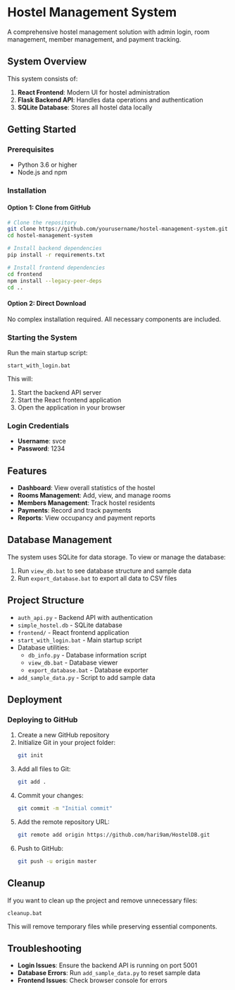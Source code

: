# Hostel Management System

A comprehensive hostel management solution with admin login, room management, member management, and payment tracking.

## System Overview

This system consists of:

1. **React Frontend**: Modern UI for hostel administration
2. **Flask Backend API**: Handles data operations and authentication
3. **SQLite Database**: Stores all hostel data locally

## Getting Started

### Prerequisites

- Python 3.6 or higher
- Node.js and npm

### Installation

#### Option 1: Clone from GitHub

```bash
# Clone the repository
git clone https://github.com/yourusername/hostel-management-system.git
cd hostel-management-system

# Install backend dependencies
pip install -r requirements.txt

# Install frontend dependencies
cd frontend
npm install --legacy-peer-deps
cd ..
```

#### Option 2: Direct Download

No complex installation required. All necessary components are included.

### Starting the System

Run the main startup script:

```
start_with_login.bat
```

This will:
1. Start the backend API server
2. Start the React frontend application
3. Open the application in your browser

### Login Credentials

- **Username**: svce
- **Password**: 1234

## Features

- **Dashboard**: View overall statistics of the hostel
- **Rooms Management**: Add, view, and manage rooms
- **Members Management**: Track hostel residents
- **Payments**: Record and track payments
- **Reports**: View occupancy and payment reports

## Database Management

The system uses SQLite for data storage. To view or manage the database:

1. Run `view_db.bat` to see database structure and sample data
2. Run `export_database.bat` to export all data to CSV files

## Project Structure

- `auth_api.py` - Backend API with authentication
- `simple_hostel.db` - SQLite database
- `frontend/` - React frontend application
- `start_with_login.bat` - Main startup script
- Database utilities:
  - `db_info.py` - Database information script
  - `view_db.bat` - Database viewer
  - `export_database.bat` - Database exporter
- `add_sample_data.py` - Script to add sample data

## Deployment

### Deploying to GitHub

1. Create a new GitHub repository
2. Initialize Git in your project folder:
   ```bash
   git init
   ```
3. Add all files to Git:
   ```bash
   git add .
   ```
4. Commit your changes:
   ```bash
   git commit -m "Initial commit"
   ```
5. Add the remote repository URL:
   ```bash
   git remote add origin https://github.com/hari9am/HostelDB.git
   ```
6. Push to GitHub:
   ```bash
   git push -u origin master
   ```

## Cleanup

If you want to clean up the project and remove unnecessary files:

```
cleanup.bat
```

This will remove temporary files while preserving essential components.

## Troubleshooting

- **Login Issues**: Ensure the backend API is running on port 5001
- **Database Errors**: Run `add_sample_data.py` to reset sample data
- **Frontend Issues**: Check browser console for errors 